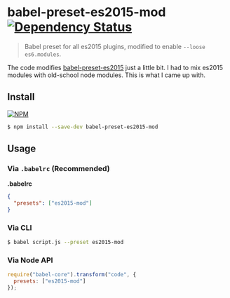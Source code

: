 # babel-preset-es2015-mod [![Dependency Status](https://david-dm.org/orlin/babel-preset-es2015-mod.svg)](https://david-dm.org/orlin/babel-preset-es2015-mod)

> Babel preset for all es2015 plugins, modified to enable `--loose es6.modules`.

The code modifies [babel-preset-es2015](https://github.com/babel/babel/tree/master/packages/babel-preset-es2015) just a little bit.  I had to mix es2015 modules with old-school node modules.  This is what I came up with.

## Install

[![NPM](https://nodei.co/npm/babel-preset-es2015-mod.png?mini=true)](https://www.npmjs.org/package/babel-preset-es2015-mod)

```sh
$ npm install --save-dev babel-preset-es2015-mod
```

## Usage

### Via `.babelrc` (Recommended)

**.babelrc**

```json
{
  "presets": ["es2015-mod"]
}
```

### Via CLI

```sh
$ babel script.js --preset es2015-mod
```

### Via Node API

```javascript
require("babel-core").transform("code", {
  presets: ["es2015-mod"]
});
```
